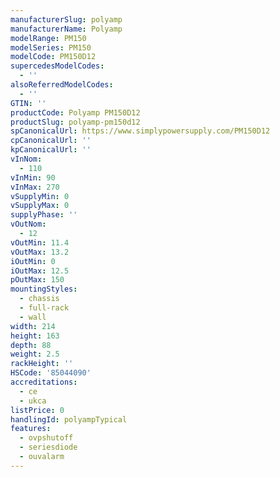 ```yaml
---
manufacturerSlug: polyamp
manufacturerName: Polyamp
modelRange: PM150
modelSeries: PM150
modelCode: PM150D12
supercedesModelCodes:
  - ''
alsoReferredModelCodes:
  - ''
GTIN: ''
productCode: Polyamp PM150D12
productSlug: polyamp-pm150d12
spCanonicalUrl: https://www.simplypowersupply.com/PM150D12
cpCanonicalUrl: ''
kpCanonicalUrl: ''
vInNom:
  - 110
vInMin: 90
vInMax: 270
vSupplyMin: 0
vSupplyMax: 0
supplyPhase: ''
vOutNom:
  - 12
vOutMin: 11.4
vOutMax: 13.2
iOutMin: 0
iOutMax: 12.5
pOutMax: 150
mountingStyles:
  - chassis
  - full-rack
  - wall
width: 214
height: 163
depth: 88
weight: 2.5
rackHeight: ''
HSCode: '85044090'
accreditations:
  - ce
  - ukca
listPrice: 0
handlingId: polyampTypical
features:
  - ovpshutoff
  - seriesdiode
  - ouvalarm
---
```

